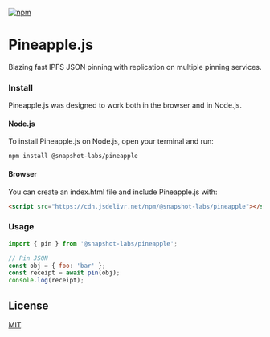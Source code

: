 [![npm](https://img.shields.io/npm/v/@snapshot-labs/pineapple.svg)](https://www.npmjs.com/package/@snapshot-labs/pineapple) 

# Pineapple.js

Blazing fast IPFS JSON pinning with replication on multiple pinning services. 

### Install
Pineapple.js was designed to work both in the browser and in Node.js.

#### Node.js
To install Pineapple.js on Node.js, open your terminal and run:
```
npm install @snapshot-labs/pineapple
```

#### Browser
You can create an index.html file and include Pineapple.js with:
```html
<script src="https://cdn.jsdelivr.net/npm/@snapshot-labs/pineapple"></script>
```

### Usage
```js
import { pin } from '@snapshot-labs/pineapple';

// Pin JSON
const obj = { foo: 'bar' };
const receipt = await pin(obj);
console.log(receipt);
```

## License

[MIT](LICENSE).
